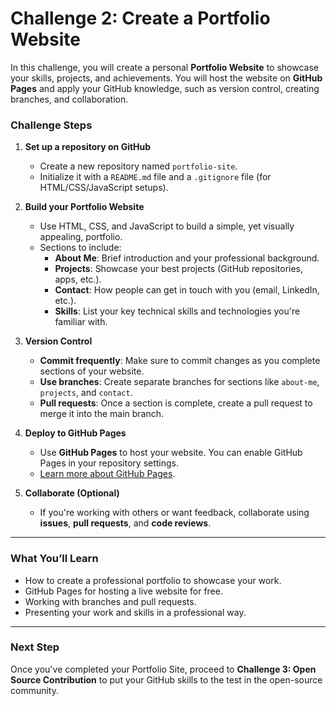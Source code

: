 # **Challenge 2: Create a Portfolio Website**

In this challenge, you will create a personal **Portfolio Website** to showcase your skills, projects, and achievements. You will host the website on **GitHub Pages** and apply your GitHub knowledge, such as version control, creating branches, and collaboration.

### **Challenge Steps**

1. **Set up a repository on GitHub**
   - Create a new repository named `portfolio-site`.
   - Initialize it with a `README.md` file and a `.gitignore` file (for HTML/CSS/JavaScript setups).
   
2. **Build your Portfolio Website**
   - Use HTML, CSS, and JavaScript to build a simple, yet visually appealing, portfolio.
   - Sections to include:
     - **About Me**: Brief introduction and your professional background.
     - **Projects**: Showcase your best projects (GitHub repositories, apps, etc.).
     - **Contact**: How people can get in touch with you (email, LinkedIn, etc.).
     - **Skills**: List your key technical skills and technologies you're familiar with.

3. **Version Control**
   - **Commit frequently**: Make sure to commit changes as you complete sections of your website.
   - **Use branches**: Create separate branches for sections like `about-me`, `projects`, and `contact`.
   - **Pull requests**: Once a section is complete, create a pull request to merge it into the main branch.

4. **Deploy to GitHub Pages**
   - Use **GitHub Pages** to host your website. You can enable GitHub Pages in your repository settings.
   - [Learn more about GitHub Pages](https://pages.github.com/).

5. **Collaborate (Optional)**
   - If you're working with others or want feedback, collaborate using **issues**, **pull requests**, and **code reviews**.

---

### **What You’ll Learn**
- How to create a professional portfolio to showcase your work.
- GitHub Pages for hosting a live website for free.
- Working with branches and pull requests.
- Presenting your work and skills in a professional way.

---

### **Next Step**
Once you've completed your Portfolio Site, proceed to **Challenge 3: Open Source Contribution** to put your GitHub skills to the test in the open-source community.
